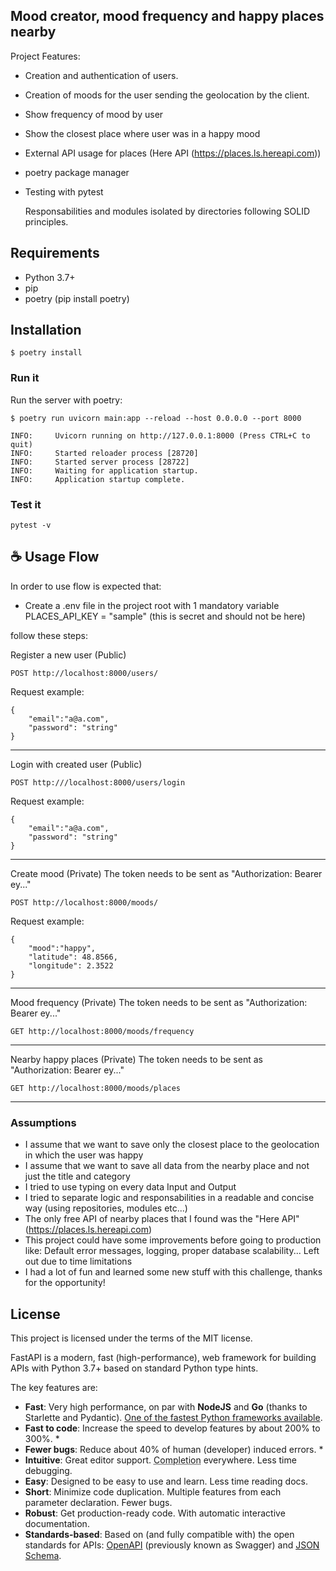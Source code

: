 ## Mood creator, mood frequency and happy places nearby

Project Features:

- Creation and authentication of users.
- Creation of moods for the user sending the geolocation by the client.
- Show frequency of mood by user
- Show the closest place where user was in a happy mood
- External API usage for places (Here API (https://places.ls.hereapi.com))
- poetry package manager
- Testing with pytest

  Responsabilities and modules isolated by directories following SOLID principles.

## Requirements

- Python 3.7+
- pip
- poetry (pip install poetry)

## Installation

```console
$ poetry install

```

### Run it

Run the server with poetry:

```console
$ poetry run uvicorn main:app --reload --host 0.0.0.0 --port 8000

INFO:     Uvicorn running on http://127.0.0.1:8000 (Press CTRL+C to quit)
INFO:     Started reloader process [28720]
INFO:     Started server process [28722]
INFO:     Waiting for application startup.
INFO:     Application startup complete.
```

### Test it

```console
pytest -v
```

## ☕ Usage Flow

In order to use <Mood project> flow is expected that:

- Create a .env file in the project root with 1 mandatory variable
  PLACES_API_KEY = "sample" (this is secret and should not be here)

follow these steps:

Register a new user (Public)

```
POST http://localhost:8000/users/
```

Request example:

```
{
	"email":"a@a.com",
	"password": "string"
}
```

---

Login with created user (Public)

```
POST http:///localhost:8000/users/login
```

Request example:

```
{
	"email":"a@a.com",
	"password": "string"
}
```

---

Create mood (Private)
The token needs to be sent as "Authorization: Bearer ey..."

```
POST http://localhost:8000/moods/
```

Request example:

```
{
	"mood":"happy",
	"latitude": 48.8566,
	"longitude": 2.3522
}
```

---

Mood frequency (Private)
The token needs to be sent as "Authorization: Bearer ey..."

```
GET http://localhost:8000/moods/frequency
```

---

Nearby happy places (Private)
The token needs to be sent as "Authorization: Bearer ey..."

```
GET http://localhost:8000/moods/places
```

---

### Assumptions

- I assume that we want to save only the closest place to the geolocation in which the user was happy
- I assume that we want to save all data from the nearby place and not just the title and category
- I tried to use typing on every data Input and Output
- I tried to separate logic and responsabilities in a readable and concise way (using repositories, modules etc...)
- The only free API of nearby places that I found was the "Here API" (https://places.ls.hereapi.com)
- This project could have some improvements before going to production like: Default error messages, logging, proper database scalability... Left out due to time limitations
- I had a lot of fun and learned some new stuff with this challenge, thanks for the opportunity!

## License

This project is licensed under the terms of the MIT license.

FastAPI is a modern, fast (high-performance), web framework for building APIs with Python 3.7+ based on standard Python type hints.

The key features are:

- **Fast**: Very high performance, on par with **NodeJS** and **Go** (thanks to Starlette and Pydantic). [One of the fastest Python frameworks available](#performance).
- **Fast to code**: Increase the speed to develop features by about 200% to 300%. \*
- **Fewer bugs**: Reduce about 40% of human (developer) induced errors. \*
- **Intuitive**: Great editor support. <abbr title="also known as auto-complete, autocompletion, IntelliSense">Completion</abbr> everywhere. Less time debugging.
- **Easy**: Designed to be easy to use and learn. Less time reading docs.
- **Short**: Minimize code duplication. Multiple features from each parameter declaration. Fewer bugs.
- **Robust**: Get production-ready code. With automatic interactive documentation.
- **Standards-based**: Based on (and fully compatible with) the open standards for APIs: <a href="https://github.com/OAI/OpenAPI-Specification" class="external-link" target="_blank">OpenAPI</a> (previously known as Swagger) and <a href="https://json-schema.org/" class="external-link" target="_blank">JSON Schema</a>.
